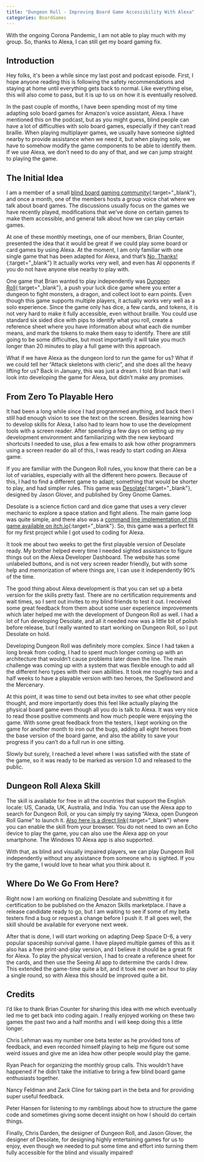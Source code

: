 ```yaml
---
title: "Dungeon Roll - Improving Board Game Accessibility With Alexa"
categories: BoardGames
---
```

With the ongoing Corona Pandemic, I am not able to play much with my group. So, thanks to Alexa, I can still get my board gaming fix.

## Introduction

Hey folks, it's been a while since my last post and podcast episode. First, I hope anyone reading this is following the safety recommendations and staying at home until everything gets back to normal. Like everything else, this will also come to pass, but it is up to us on how it is eventually resolved.

In the past couple of months, I have been spending most of my time adapting solo board games for Amazon's voice assistant, Alexa. I have mentioned this on the podcast, but as you might guess, blind people can have a lot of difficulties with solo board games, especially if they can’t read braille. When playing multiplayer games, we usually have someone sighted nearby to provide assistance when we need it, but when playing solo, we have to somehow modify the game components to be able to identify them. If we use Alexa, we don’t need to do any of that, and we can jump straight to playing the game.

## The Initial Idea

I am a member of a small [blind board gaming community](https://bbg.groups.io/){:target="_blank"}, and once a month, one of the members hosts a group voice chat where we talk about board games. The discussions usually focus on the games we have recently played, modifications that we’ve done on certain games to make them accessible, and general talk about how we can play certain games.

At one of these monthly meetings, one of our members, Brian Counter, presented the idea that it would be great if we could play some board or card games by using Alexa. At the moment, I am only familiar with one single game that has been adapted for Alexa, and that’s [No, Thanks!](https://www.amazon.com/Fangtastico-No-Thanks/dp/B07D72XHLL/ref=sr_1_1?dchild=1&keywords=no+thanks&qid=1587422140&s=digital-skills&sr=1-1){:target="_blank"} It actually works very well, and even has AI opponents if you do not have anyone else nearby to play with.

One game that Brian wanted to play independently was [Dungeon Roll](https://boardgamegeek.com/boardgame/138788/dungeon-roll){:target="_blank"}, a push your luck dice game where you enter a dungeon to fight monsters, a dragon, and collect loot to earn points. Even though this game supports multiple players, it actually works very well as a solo experience. Since the game only has dice, a few cards, and tokens, it is not very hard to make it fully accessible, even without braille. You could use standard six sided dice with pips to identify what you roll, create a reference sheet where you have information about what each die number means, and mark the tokens to make them easy to identify. There are still going to be some difficulties, but most importantly it will take you much longer than 20 minutes to play a full game with this approach.

What if we have Alexa as the dungeon lord to run the game for us? What if we could tell her “Attack skeletons with cleric”, and she does all the heavy lifting for us? Back in January, this was just a dream. I told Brian that I will look into developing the game for Alexa, but didn’t make any promises.

## From Zero To Playable Hero

It had been a long while since I had programmed anything, and back then I still had enough vision to see the text on the screen. Besides learning how to develop skills for Alexa, I also had to learn how to use the development tools with a screen reader. After spending a few days on setting up my development environment and familiarizing with the new keyboard shortcuts I needed to use, plus a few emails to ask how other programmers using a screen reader do all of this, I was ready to start coding an Alexa game.

If you are familiar with the Dungeon Roll rules, you know that there can be a lot of variables, especially with all the different hero powers. Because of this, I had to find a different game to adapt; something that would be shorter to play, and had simpler rules. This game was [Desolate](https://boardgamegeek.com/boardgame/249675/desolate){:target="_blank"}, designed by Jason Glover, and published by Grey Gnome Games. 

Desolate is a science fiction card and dice game that uses a very clever mechanic to explore a space station and fight aliens. The main game loop was quite simple, and there also was a [command line implementation of this game available on itch.io](https://kemp.itch.io/desolate-text){:target="_blank"}. So, this game was a perfect fit for my first project while I got used to coding for Alexa.

It took me about two weeks to get the first playable version of Desolate ready. My brother helped every time I needed sighted assistance to figure things out on the Alexa Developer Dashboard. The website has some unlabeled buttons, and is not very screen reader friendly, but with some help and memorization of where things are, I can use it independently 90% of the time.

The good thing about Alexa development is that you can set up a beta version for the skills pretty fast. There are no certification requirements and wait times, so I sent out invites to my blind friends to test it out. I received some great feedback from them about some user experience improvements which later helped me with the development of Dungeon Roll as well. I had a lot of fun developing Desolate, and all it needed now was a little bit of polish before release, but I really wanted to start working on Dungeon Roll, so I put Desolate on hold.

Developing Dungeon Roll was definitely more complex. Since I had taken a long break from coding, I had to spent much longer coming up with an architecture that wouldn’t cause problems later down the line. The main challenge was coming up with a system that was flexible enough to add all the different hero types with their own abilities. It took me roughly two and a half weeks to have a playable version with two heroes, the Spellsword and the Mercenary. 

At this point, it was time to send out beta invites to see what other people thought, and more importantly does this feel like actually playing the physical board game even though all you do is talk to Alexa. It was very nice to read those positive comments and how much people were enjoying the game. With some great feedback from the testers, I kept working on the game for another month to iron out the bugs, adding all eight heroes from the base version of the board game, and also the ability to save your progress if you can’t do a full run in one sitting.

Slowly but surely, I reached a level where I was satisfied with the state of the game, so it was ready to be marked as version 1.0 and released to the public.

## Dungeon Roll Alexa Skill

The skill is available for free in all the countries that support the English locale: US, Canada, UK, Australia, and India. You can use the Alexa app to search for Dungeon Roll, or you can simply try saying “Alexa, open Dungeon Roll Game” to launch it. [Also here is a direct link](https://www.amazon.com/Ertay-Shashko-Dungeon-Roll/dp/B0872F4LT5/ref=sr_1_1?dchild=1&keywords=dungeon+roll&qid=1587423065&s=digital-skills&sr=1-1){:target="_blank"} where you can enable the skill from your browser. You do not need to own an Echo device to play the game, you can also use the Alexa app on your smartphone. The Windows 10 Alexa app is also supported.

With that, as blind and visually impaired players, we can play Dungeon Roll independently without any assistance from someone who is sighted. If you try the game, I would love to hear what you think about it.

## Where Do We Go From Here?

Right now I am working on finalizing Desolate and submitting it for certification to be published on the Amazon Skills marketplace. I have a release candidate ready to go, but I am waiting to see if some of my beta testers find a bug or request a change before I push it. If all goes well, the skill should be available for everyone next week.

After that is done, I will start working on adapting Deep Space D-6, a very popular spaceship survival game. I have played multiple games of  this as it also has a free print-and-play version, and I believe it should be a great fit for Alexa. To play the physical version, I had to create a reference sheet for the cards, and then use the Seeing AI app to determine the cards I drew. This extended the game-time quite a bit, and it took me over an hour to play a single round, so with Alexa this should be improved quite a bit.

## Credits

I’d like to thank Brian Counter for sharing this idea with me which eventually led me to get back into coding again. I really enjoyed working on these two games the past two and a half months and I will keep doing this a little longer.

Chris Lehman was my number one beta tester as he provided tons of feedback, and even recorded himself playing to help me figure out some weird issues and give me an idea how other people would play the game.

Ryan Peach for organizing the monthly group calls. This wouldn’t have happened if he didn’t take the initiative to bring a few blind board game enthusiasts together.

Nancy Feldman and Zack Cline for taking part in the beta and for providing super useful feedback.

Peter Hansen for listening to my ramblings about how to structure the game code and sometimes giving some decent insight on how I should do certain things.

Finally, Chris Darden, the designer of Dungeon Roll, and Jason Glover, the designer of Desolate, for designing highly entertaining games for us to enjoy, even though we needed to put some time and effort into turning them fully accessible for the blind and visually impaired!